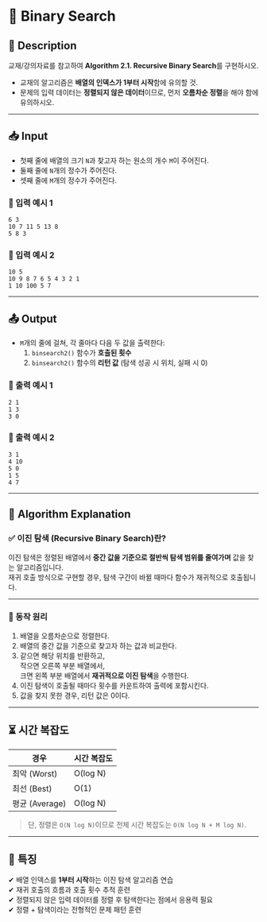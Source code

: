 # 🔎 Binary Search

## 📌 Description  
교재/강의자료를 참고하여 **Algorithm 2.1. Recursive Binary Search**를 구현하시오.  

- 교재의 알고리즘은 **배열의 인덱스가 1부터 시작**함에 유의할 것.  
- 문제의 입력 데이터는 **정렬되지 않은 데이터**이므로, 먼저 **오름차순 정렬**을 해야 함에 유의하시오.

---

## 📥 Input  
- 첫째 줄에 배열의 크기 `N`과 찾고자 하는 원소의 개수 `M`이 주어진다.  
- 둘째 줄에 `N`개의 정수가 주어진다.  
- 셋째 줄에 `M`개의 정수가 주어진다.

### 📌 입력 예시 1
```
6 3
10 7 11 5 13 8
5 8 3
```

### 📌 입력 예시 2
```
10 5
10 9 8 7 6 5 4 3 2 1
1 10 100 5 7
```

---

## 📤 Output  
- `M`개의 줄에 걸쳐, 각 줄마다 다음 두 값을 출력한다:  
  1. `binsearch2()` 함수가 **호출된 횟수**  
  2. `binsearch2()` 함수의 **리턴 값** (탐색 성공 시 위치, 실패 시 0)

### 📌 출력 예시 1
```
2 1
1 3
3 0
```

### 📌 출력 예시 2
```
3 1
4 10
5 0
1 5
4 7
```

---

## 🧐 Algorithm Explanation

### ✅ 이진 탐색 (Recursive Binary Search)란?  
이진 탐색은 정렬된 배열에서 **중간 값을 기준으로 절반씩 탐색 범위를 줄여가며** 값을 찾는 알고리즘입니다.  
재귀 호출 방식으로 구현할 경우, 탐색 구간이 바뀔 때마다 함수가 재귀적으로 호출됩니다.

---

### 🔹 동작 원리

1. 배열을 오름차순으로 정렬한다.  
2. 배열의 중간 값을 기준으로 찾고자 하는 값과 비교한다.  
3. 같으면 해당 위치를 반환하고,  
   작으면 오른쪽 부분 배열에서,  
   크면 왼쪽 부분 배열에서 **재귀적으로 이진 탐색**을 수행한다.  
4. 이진 탐색이 호출될 때마다 횟수를 카운트하여 출력에 포함시킨다.  
5. 값을 찾지 못한 경우, 리턴 값은 0이다.

---

## ⏳ 시간 복잡도

| 경우           | 시간 복잡도       |
|----------------|------------------|
| 최악 (Worst)    | O(log N)         |
| 최선 (Best)     | O(1)             |
| 평균 (Average)  | O(log N)         |

> 단, 정렬은 `O(N log N)`이므로 전체 시간 복잡도는 `O(N log N + M log N)`.

---

## 📌 특징

✔ 배열 인덱스를 **1부터 시작**하는 이진 탐색 알고리즘 연습  
✔ 재귀 호출의 흐름과 호출 횟수 추적 훈련  
✔ 정렬되지 않은 입력 데이터를 정렬 후 탐색한다는 점에서 응용력 필요  
✔ 정렬 + 탐색이라는 전형적인 문제 패턴 훈련
